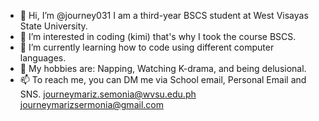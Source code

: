 - 👋 Hi, I’m @journey031 I am a third-year BSCS student at West Visayas State University. 
- 👀 I’m interested in coding (kimi) that's why I took the course BSCS.
- 🌱 I’m currently learning how to code using different computer languages. 
- 💞️ My hobbies are: Napping, Watching K-drama, and being delusional. 
- 📫 To reach me, you can DM me via School email, Personal Email and SNS.
     journeymariz.semonia@wvsu.edu.ph journeymarizsermonia@gmail.com 

<!---
journey031/journey031 is a ✨ special ✨ repository because its `README.md` (this file) appears on your GitHub profile.
You can click the Preview link to take a look at your changes.
--->
